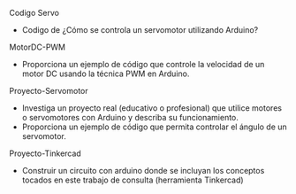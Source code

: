 Codigo Servo
- Codigo de ¿Cómo se controla un servomotor utilizando Arduino?  

MotorDC-PWM
- Proporciona un ejemplo de código que controle la velocidad de un motor DC usando la técnica PWM en Arduino.

Proyecto-Servomotor
- Investiga un proyecto real (educativo o profesional) que utilice motores o servomotores con Arduino y describa su funcionamiento.
- Proporciona un ejemplo de código que permita controlar el ángulo de un servomotor. 

Proyecto-Tinkercad
- Construir un circuito con arduino donde se incluyan los conceptos tocados en este trabajo de consulta (herramienta Tinkercad)
